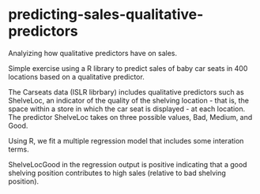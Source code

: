 # predicting-sales-qualitative-predictors
 Analyizing how qualitative predictors have on sales.


Simple exercise using a R library to predict sales of baby car seats in 400 locations based on a qualitative predictor.

The Carseats data (ISLR librbary) includes qualitative predictors such as ShelveLoc, an indicator of the quality of the shelving location - that is, the space within a store in which the car seat is displayed - at each location. The predictor ShelveLoc takes on three possible values, Bad, Medium, and Good.

Using R, we fit a multiple regression model that includes some interation terms.

ShelveLocGood in the regression output is positive indicating that a good shelving position contributes to high sales (relative to bad shelving position).
